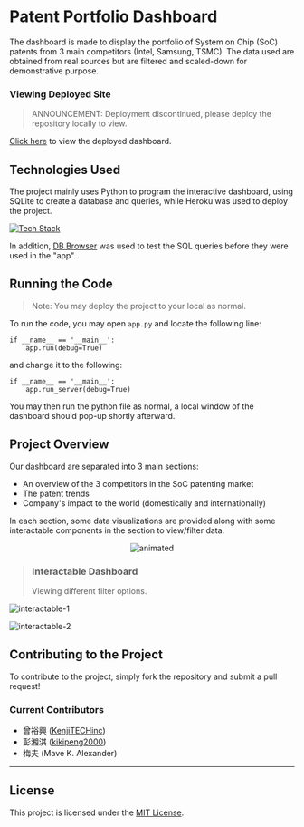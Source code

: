 # Patent Portfolio Dashboard

The dashboard is made to display the portfolio of System on Chip (SoC) patents from 3 main competitors (Intel, Samsung, TSMC). The data used are obtained from real sources but are filtered and scaled-down for demonstrative purpose.

### Viewing Deployed Site

> ANNOUNCEMENT:
> Deployment discontinued, please deploy the repository locally to view.

[Click here](https://dash-patent-portfolio-a69935845d06.herokuapp.com/) to view the deployed dashboard.

## Technologies Used

The project mainly uses Python to program the interactive dashboard, using SQLite to create a database and queries, while Heroku was used to deploy the project.

[![Tech Stack](https://skillicons.dev/icons?i=heroku,py,sqlite)]()

In addition, [DB Browser](https://sqlitebrowser.org/) was used to test the SQL queries before they were used in the "app".

## Running the Code

> Note: You may deploy the project to your local as normal.

To run the code, you may open `app.py` and locate the following line:

```
if __name__ == '__main__':
    app.run(debug=True)
```

and change it to the following:

```
if __name__ == '__main__':
    app.run_server(debug=True)
```

You may then run the python file as normal, a local window of the dashboard should pop-up shortly afterward.

## Project Overview

Our dashboard are separated into 3 main sections:
- An overview of the 3 competitors in the SoC patenting market
- The patent trends
- Company's impact to the world (domestically and internationally)

In each section, some data visualizations are provided along with some interactable components in the section to view/filter data.

<p align = "center">
  <img src="https://github.com/user-attachments/assets/956de3dc-2695-4cea-8c37-681e7e089b18" alt="animated" />
</p>

> ### Interactable Dashboard
> 
> Viewing different filter options.

![interactable-1](https://github.com/user-attachments/assets/70b293d5-d460-4e48-9260-405e1c11a5cd)

![interactable-2](https://github.com/user-attachments/assets/d513c819-12d1-4b19-85dc-e353145fa676)

## Contributing to the Project

To contribute to the project, simply fork the repository and submit a pull request!
### Current Contributors
- 曾裕興 ([KenjiTECHinc](https://github.com/KenjiTECHinc))
- 彭湘淇 ([kikipeng2000](https://github.com/kikipeng2000))
- 梅夫 (Mave K. Alexander)

---

## License

This project is licensed under the [MIT License](LICENSE).
